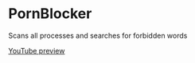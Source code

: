 # PornBlocker
Scans all processes and searches for forbidden words

[YouTube preview](https://youtu.be/hCuPF39Sjso)
